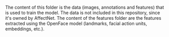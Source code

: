 The content of this folder is the data (images, annotations and features) that is used to train the model.
The data is not included in this repository, since it's owned by AffectNet. The content of the features folder are the
features extracted using the OpenFace model (landmarks, facial action units, embeddings, etc.).